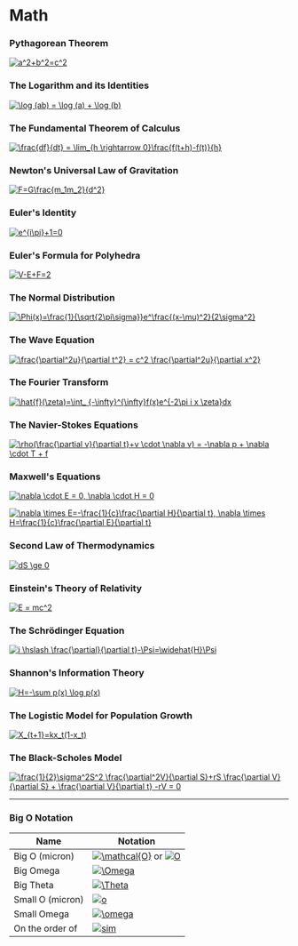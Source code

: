 ﻿# Math

### Pythagorean Theorem
<a href="https://www.codecogs.com/eqnedit.php?latex=a^2&plus;b^2=c^2" target="_blank"><img src="https://latex.codecogs.com/svg.latex?a^2&plus;b^2=c^2" title="a^2+b^2=c^2" /></a>

### The Logarithm and its Identities
<a href="https://www.codecogs.com/eqnedit.php?latex=\log&space;(ab)&space;=&space;\log&space;(a)&space;&plus;&space;\log&space;(b)" target="_blank"><img src="https://latex.codecogs.com/svg.latex?\log&space;(ab)&space;=&space;\log&space;(a)&space;&plus;&space;\log&space;(b)" title="\log (ab) = \log (a) + \log (b)" /></a>

### The Fundamental Theorem of Calculus
<a href="https://www.codecogs.com/eqnedit.php?latex=\frac{df}{dt}&space;=&space;\lim_{h&space;\rightarrow&space;0}\frac{f(t&plus;h)-f(t)}{h}" target="_blank"><img src="https://latex.codecogs.com/svg.latex?\frac{df}{dt}&space;=&space;\lim_{h&space;\rightarrow&space;0}\frac{f(t&plus;h)-f(t)}{h}" title="\frac{df}{dt} = \lim_{h \rightarrow 0}\frac{f(t+h)-f(t)}{h}" /></a>

### Newton's Universal Law of Gravitation
<a href="https://www.codecogs.com/eqnedit.php?latex=F=G\frac{m_1m_2}{d^2}" target="_blank"><img src="https://latex.codecogs.com/svg.latex?F=G\frac{m_1m_2}{d^2}" title="F=G\frac{m_1m_2}{d^2}" /></a>

### Euler's Identity
<a href="https://www.codecogs.com/eqnedit.php?latex=e^{i\pi}&plus;1=0" target="_blank"><img src="https://latex.codecogs.com/svg.latex?e^{i\pi}&plus;1=0" title="e^{i\pi}+1=0" /></a>


### Euler's Formula for Polyhedra
<a href="https://www.codecogs.com/eqnedit.php?latex=V-E&plus;F=2" target="_blank"><img src="https://latex.codecogs.com/svg.latex?V-E&plus;F=2" title="V-E+F=2" /></a>

### The Normal Distribution
<a href="https://www.codecogs.com/eqnedit.php?latex=\Phi(x)=\frac{1}{\sqrt{2\pi\sigma}}e^\frac{(x-\mu)^2}{2\sigma^2}" target="_blank"><img src="https://latex.codecogs.com/svg.latex?\Phi(x)=\frac{1}{\sqrt{2\pi\sigma}}e^\frac{(x-\mu)^2}{2\sigma^2}" title="\Phi(x)=\frac{1}{\sqrt{2\pi\sigma}}e^\frac{(x-\mu)^2}{2\sigma^2}" /></a>

### The Wave Equation
<a href="https://www.codecogs.com/eqnedit.php?latex=\frac{\partial^2u}{\partial&space;t^2}&space;=&space;c^2&space;\frac{\partial^2u}{\partial&space;x^2}" target="_blank"><img src="https://latex.codecogs.com/svg.latex?\frac{\partial^2u}{\partial&space;t^2}&space;=&space;c^2&space;\frac{\partial^2u}{\partial&space;x^2}" title="\frac{\partial^2u}{\partial t^2} = c^2 \frac{\partial^2u}{\partial x^2}" /></a>

### The Fourier Transform
<a href="https://www.codecogs.com/eqnedit.php?latex=\hat{f}(\zeta)=\int_&space;{-\infty}^{\infty}f(x)e^{-2\pi&space;i&space;x&space;\zeta}dx" target="_blank"><img src="https://latex.codecogs.com/svg.latex?\hat{f}(\zeta)=\int_&space;{-\infty}^{\infty}f(x)e^{-2\pi&space;i&space;x&space;\zeta}dx" title="\hat{f}(\zeta)=\int_ {-\infty}^{\infty}f(x)e^{-2\pi i x \zeta}dx" /></a>

### The Navier-Stokes Equations
<a href="https://www.codecogs.com/eqnedit.php?latex=\rho(\frac{\partial&space;v}{\partial&space;t}&plus;v&space;\cdot&space;\nabla&space;v)&space;=&space;-\nabla&space;p&space;&plus;&space;\nabla&space;\cdot&space;T&space;&plus;&space;f" target="_blank"><img src="https://latex.codecogs.com/svg.latex?\rho(\frac{\partial&space;v}{\partial&space;t}&plus;v&space;\cdot&space;\nabla&space;v)&space;=&space;-\nabla&space;p&space;&plus;&space;\nabla&space;\cdot&space;T&space;&plus;&space;f" title="\rho(\frac{\partial v}{\partial t}+v \cdot \nabla v) = -\nabla p + \nabla \cdot T + f" /></a>

### Maxwell's Equations
<a href="https://www.codecogs.com/eqnedit.php?latex=\nabla&space;\cdot&space;E&space;=&space;0,&space;\nabla&space;\cdot&space;H&space;=&space;0" target="_blank"><img src="https://latex.codecogs.com/svg.latex?\nabla&space;\cdot&space;E&space;=&space;0,&space;\nabla&space;\cdot&space;H&space;=&space;0" title="\nabla \cdot E = 0, \nabla \cdot H = 0" /></a>

<a href="https://www.codecogs.com/eqnedit.php?latex=\nabla&space;\times&space;E=-\frac{1}{c}\frac{\partial&space;H}{\partial&space;t},&space;\nabla&space;\times&space;H=\frac{1}{c}\frac{\partial&space;E}{\partial&space;t}" target="_blank"><img src="https://latex.codecogs.com/svg.latex?\nabla&space;\times&space;E=-\frac{1}{c}\frac{\partial&space;H}{\partial&space;t},&space;\nabla&space;\times&space;H=\frac{1}{c}\frac{\partial&space;E}{\partial&space;t}" title="\nabla \times E=-\frac{1}{c}\frac{\partial H}{\partial t}, \nabla \times H=\frac{1}{c}\frac{\partial E}{\partial t}" /></a>

### Second Law of Thermodynamics
<a href="https://www.codecogs.com/eqnedit.php?latex=dS&space;\ge&space;0" target="_blank"><img src="https://latex.codecogs.com/svg.latex?dS&space;\ge&space;0" title="dS \ge 0" /></a>

### Einstein's Theory of Relativity
<a href="https://www.codecogs.com/eqnedit.php?latex=E&space;=&space;mc^2" target="_blank"><img src="https://latex.codecogs.com/svg.latex?E&space;=&space;mc^2" title="E = mc^2" /></a>

### The Schrödinger Equation
<a href="https://www.codecogs.com/eqnedit.php?latex=i&space;\hslash&space;\frac{\partial}{\partial&space;t}-\Psi=\widehat{H}\Psi" target="_blank"><img src="https://latex.codecogs.com/svg.latex?i&space;\hslash&space;\frac{\partial}{\partial&space;t}-\Psi=\widehat{H}\Psi" title="i \hslash \frac{\partial}{\partial t}-\Psi=\widehat{H}\Psi" /></a>

### Shannon's Information Theory
<a href="https://www.codecogs.com/eqnedit.php?latex=H=-\sum&space;p(x)&space;\log&space;p(x)" target="_blank"><img src="https://latex.codecogs.com/svg.latex?H=-\sum&space;p(x)&space;\log&space;p(x)" title="H=-\sum p(x) \log p(x)" /></a>


### The Logistic Model for Population Growth
<a href="https://www.codecogs.com/eqnedit.php?latex=X_{t&plus;1}=kx_t(1-x_t)" target="_blank"><img src="https://latex.codecogs.com/svg.latex?X_{t&plus;1}=kx_t(1-x_t)" title="X_{t+1}=kx_t(1-x_t)" /></a>


### The Black-Scholes Model
<a href="https://www.codecogs.com/eqnedit.php?latex=\frac{1}{2}\sigma^2S^2&space;\frac{\partial^2V}{\partial&space;S}&plus;rS&space;\frac{\partial&space;V}{\partial&space;S}&space;&plus;&space;\frac{\partial&space;V}{\partial&space;t}&space;-rV&space;=&space;0" target="_blank"><img src="https://latex.codecogs.com/svg.latex?\frac{1}{2}\sigma^2S^2&space;\frac{\partial^2V}{\partial&space;S}&plus;rS&space;\frac{\partial&space;V}{\partial&space;S}&space;&plus;&space;\frac{\partial&space;V}{\partial&space;t}&space;-rV&space;=&space;0" title="\frac{1}{2}\sigma^2S^2 \frac{\partial^2V}{\partial S}+rS \frac{\partial V}{\partial S} + \frac{\partial V}{\partial t} -rV = 0" /></a>

---

### Big O Notation
| Name | Notation |
|-|-|
| Big O (micron) | <a href="https://www.codecogs.com/eqnedit.php?latex=\mathcal{O}" target="_blank"><img src="https://latex.codecogs.com/svg.latex?\mathcal{O}" title="\mathcal{O}" /></a> or <a href="https://www.codecogs.com/eqnedit.php?latex=O" target="_blank"><img src="https://latex.codecogs.com/svg.latex?O" title="O" /></a>
| Big Omega | <a href="https://www.codecogs.com/eqnedit.php?latex=\Omega" target="_blank"><img src="https://latex.codecogs.com/svg.latex?\Omega" title="\Omega" /></a>
| Big Theta | <a href="https://www.codecogs.com/eqnedit.php?latex=\Theta" target="_blank"><img src="https://latex.codecogs.com/svg.latex?\Theta" title="\Theta" /></a>
| Small O (micron) | <a href="https://www.codecogs.com/eqnedit.php?latex=o" target="_blank"><img src="https://latex.codecogs.com/svg.latex?o" title="o" /></a>
| Small Omega | <a href="https://www.codecogs.com/eqnedit.php?latex=\omega" target="_blank"><img src="https://latex.codecogs.com/svg.latex?\omega" title="\omega" /></a>
| On the order of | <a href="https://www.codecogs.com/eqnedit.php?latex=sim" target="_blank"><img src="https://latex.codecogs.com/svg.latex?sim" title="sim" /></a>

